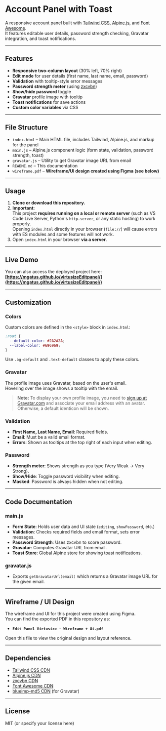 # Account Panel with Toast

A responsive account panel built with [Tailwind CSS](https://tailwindcss.com/), [Alpine.js](https://alpinejs.dev/), and [Font Awesome](https://fontawesome.com/).  
It features editable user details, password strength checking, Gravatar integration, and toast notifications.

---

## Features

- **Responsive two-column layout** (30% left, 70% right)
- **Edit mode** for user details (first name, last name, email, password)
- **Validation** with tooltip-style error messages
- **Password strength meter** (using [zxcvbn](https://github.com/dropbox/zxcvbn))
- **Show/hide password** toggle
- **Gravatar** profile image with tooltip
- **Toast notifications** for save actions
- **Custom color variables** via CSS

---

## File Structure

- `index.html` – Main HTML file, includes Tailwind, Alpine.js, and markup for the panel
- `main.js` – Alpine.js component logic (form state, validation, password strength, toast)
- `gravatar.js` – Utility to get Gravatar image URL from email
- `README.md` – This documentation
- `wireframe.pdf` – **Wireframe/UI design created using Figma (see below)**

---

## Usage

1. **Clone or download this repository.**
2. **Important:**  
   This project **requires running on a local or remote server** (such as VS Code Live Server, Python's `http.server`, or any static hosting) to work properly.  
   Opening `index.html` directly in your browser (`file://`) will cause errors with ES modules and some features will not work.
3. Open `index.html` in your browser **via a server**.

---

## Live Demo

You can also access the deployed project here:  
**[https://mgatus.github.io/virtusizeEditpanel/](https://mgatus.github.io/virtusizeEditpanel/)**

---

## Customization

### Colors

Custom colors are defined in the `<style>` block in `index.html`:

```css
:root {
  --default-color: #2A2A2A;
  --label-color: #696969;
}
```
Use `.bg-default` and `.text-default` classes to apply these colors.

### Gravatar

The profile image uses Gravatar, based on the user's email.  
Hovering over the image shows a tooltip with the email.

> **Note:** To display your own profile image, you need to [sign up at Gravatar.com](https://gravatar.com) and associate your email address with an avatar. Otherwise, a default identicon will be shown.

### Validation

- **First Name, Last Name, Email**: Required fields.
- **Email**: Must be a valid email format.
- **Errors**: Shown as tooltips at the top right of each input when editing.

### Password

- **Strength meter**: Shows strength as you type (Very Weak → Very Strong).
- **Show/Hide**: Toggle password visibility when editing.
- **Masked**: Password is always hidden when not editing.

---

## Code Documentation

### main.js

- **Form State**: Holds user data and UI state (`editing`, `showPassword`, etc.)
- **Validation**: Checks required fields and email format, sets error messages.
- **Password Strength**: Uses zxcvbn to score password.
- **Gravatar**: Computes Gravatar URL from email.
- **Toast Store**: Global Alpine store for showing toast notifications.

### gravatar.js

- Exports `getGravatarUrl(email)` which returns a Gravatar image URL for the given email.

---

## Wireframe / UI Design

The wireframe and UI for this project were created using Figma.  
You can find the exported PDF in this repository as:

- **`Edit Panel Virtusize - Wireframe + Ui.pdf`**

Open this file to view the original design and layout reference.

---

## Dependencies

- [Tailwind CSS CDN](https://cdn.tailwindcss.com/)
- [Alpine.js CDN](https://cdn.skypack.dev/alpinejs)
- [zxcvbn CDN](https://cdn.skypack.dev/zxcvbn)
- [Font Awesome CDN](https://cdnjs.cloudflare.com/ajax/libs/font-awesome/6.5.0/css/all.min.css)
- [blueimp-md5 CDN](https://cdn.skypack.dev/blueimp-md5) (for Gravatar)

---

## License

MIT (or specify your license here)